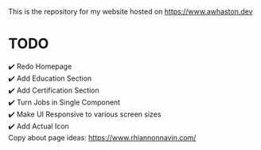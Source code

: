 This is the repository for my website hosted on https://www.awhaston.dev

# TODO  
✔️ Redo Homepage  
✔️ Add Education Section  
✔️ Add Certification Section  
✔️ Turn Jobs in Single Component  
✔️ Make UI Responsive to various screen sizes  
✔️ Add Actual Icon  
Copy about page ideas: https://www.rhiannonnavin.com/ 